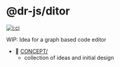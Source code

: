 # @dr-js/ditor

[![i:ci]][l:ci]

WIP: Idea for a graph based code editor

[i:ci]: https://img.shields.io/github/workflow/status/dr-js/ditor/ci-test
[l:ci]: https://github.com/dr-js/ditor/actions?query=workflow:ci-test

[//]: # (NON_PACKAGE_CONTENT)

- 📁 [CONCEPT/](CONCEPT/)
  - collection of ideas and initial design
